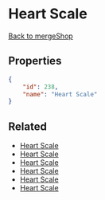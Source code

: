 # Heart Scale

<no description available>

[Back to mergeShop](../merge-shops.md)

## Properties

```json
{
    "id": 238,
    "name": "Heart Scale"
}
```

## Related

- [Heart Scale](../items/13795-heart-scale.md)
- [Heart Scale](../items/13794-heart-scale.md)
- [Heart Scale](../items/13793-heart-scale.md)
- [Heart Scale](../items/13792-heart-scale.md)
- [Heart Scale](../items/13791-heart-scale.md)
- [Heart Scale](../items/13790-heart-scale.md)

